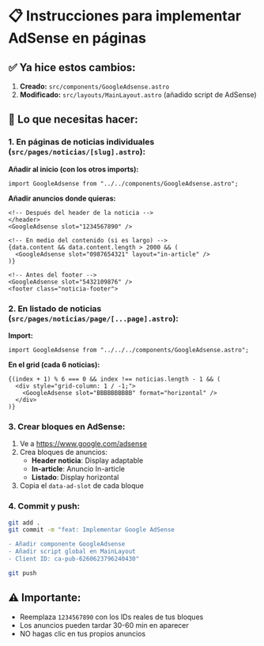 # 📋 Instrucciones para implementar AdSense en páginas

## ✅ Ya hice estos cambios:

1. **Creado:** `src/components/GoogleAdsense.astro`
2. **Modificado:** `src/layouts/MainLayout.astro` (añadido script de AdSense)

## 📝 Lo que necesitas hacer:

### 1. En páginas de noticias individuales (`src/pages/noticias/[slug].astro`):

**Añadir al inicio (con los otros imports):**
```astro
import GoogleAdsense from "../../components/GoogleAdsense.astro";
```

**Añadir anuncios donde quieras:**

```astro
<!-- Después del header de la noticia -->
</header>
<GoogleAdsense slot="1234567890" />

<!-- En medio del contenido (si es largo) -->
{data.content && data.content.length > 2000 && (
  <GoogleAdsense slot="0987654321" layout="in-article" />
)}

<!-- Antes del footer -->
<GoogleAdsense slot="5432109876" />
<footer class="noticia-footer">
```

### 2. En listado de noticias (`src/pages/noticias/page/[...page].astro`):

**Import:**
```astro
import GoogleAdsense from "../../../components/GoogleAdsense.astro";
```

**En el grid (cada 6 noticias):**
```astro
{(index + 1) % 6 === 0 && index !== noticias.length - 1 && (
  <div style="grid-column: 1 / -1;">
    <GoogleAdsense slot="BBBBBBBBBB" format="horizontal" />
  </div>
)}
```

### 3. Crear bloques en AdSense:

1. Ve a https://www.google.com/adsense
2. Crea bloques de anuncios:
   - **Header noticia**: Display adaptable
   - **In-article**: Anuncio In-article
   - **Listado**: Display horizontal
3. Copia el `data-ad-slot` de cada bloque

### 4. Commit y push:

```bash
git add .
git commit -m "feat: Implementar Google AdSense

- Añadir componente GoogleAdsense
- Añadir script global en MainLayout
- Client ID: ca-pub-6260623796240430"

git push
```

## ⚠️ Importante:
- Reemplaza `1234567890` con los IDs reales de tus bloques
- Los anuncios pueden tardar 30-60 min en aparecer
- NO hagas clic en tus propios anuncios
